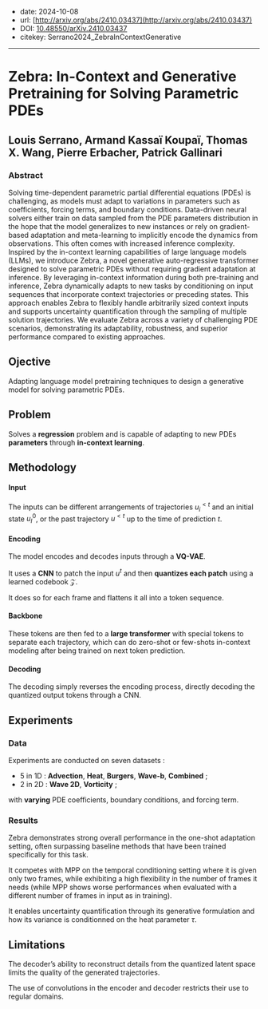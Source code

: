 - date: 2024-10-08
- url: [http://arxiv.org/abs/2410.03437](http://arxiv.org/abs/2410.03437)
- DOI: [10.48550/arXiv.2410.03437](https://doi.org/10.48550/arXiv.2410.03437)
- citekey: Serrano2024_ZebraInContextGenerative
---

# Zebra: In-Context and Generative Pretraining for Solving Parametric PDEs

## Louis Serrano, Armand Kassaï Koupaï, Thomas X. Wang, Pierre Erbacher, Patrick Gallinari

### Abstract

Solving time-dependent parametric partial differential equations (PDEs) is challenging, as models must adapt to variations in parameters such as coefficients, forcing terms, and boundary conditions. Data-driven neural solvers either train on data sampled from the PDE parameters distribution in the hope that the model generalizes to new instances or rely on gradient-based adaptation and meta-learning to implicitly encode the dynamics from observations. This often comes with increased inference complexity. Inspired by the in-context learning capabilities of large language models (LLMs), we introduce Zebra, a novel generative auto-regressive transformer designed to solve parametric PDEs without requiring gradient adaptation at inference. By leveraging in-context information during both pre-training and inference, Zebra dynamically adapts to new tasks by conditioning on input sequences that incorporate context trajectories or preceding states. This approach enables Zebra to flexibly handle arbitrarily sized context inputs and supports uncertainty quantification through the sampling of multiple solution trajectories. We evaluate Zebra across a variety of challenging PDE scenarios, demonstrating its adaptability, robustness, and superior performance compared to existing approaches.

## Ojective

Adapting language model pretraining techniques to design a generative model for solving parametric PDEs.

## Problem
<!-- regression / classification / génération ? -->
<!-- finetuning / adaptive learning ? -->
<!-- parametric / multiphysics ? -->

Solves a **regression** problem and is capable of adapting to new PDEs **parameters** through **in-context learning**.

## Methodology
<!-- accent on encoding -->
<!-- transformer ? -->

#### Input

The inputs can be different arrangements of trajectories $u^{<t}_i$ and an initial state $u^0_I$, or the past trajectory $u^{<t}$ up to the time of prediction $t$.

#### Encoding

The model encodes and decodes inputs through a **VQ-VAE**.

It uses a **CNN** to patch the input $u^t$ and then **quantizes each patch** using a learned codebook $\mathcal Z$.

It does so for each frame and flattens it all into a token sequence.

#### Backbone

These tokens are then fed to a **large transformer** with special tokens to separate each trajectory, which can do zero-shot or few-shots in-context modeling after being trained on next token prediction.

#### Decoding

The decoding simply reverses the encoding process, directly decoding the quantized output tokens through a CNN.

## Experiments

### Data

Experiments are conducted on seven datasets :
- 5 in 1D : **Advection**, **Heat**, **Burgers**, **Wave-b**, **Combined** ;
- 2 in 2D : **Wave 2D**, **Vorticity** ;

with **varying** PDE coefficients, boundary conditions, and forcing term. 

### Results

Zebra demonstrates strong overall performance in the one-shot adaptation setting, often surpassing baseline methods that have been trained specifically for this task.

It competes with MPP on the temporal conditioning setting where it is given only two frames, while exhibiting a high flexibility in the number of frames it needs (while MPP shows worse performances when evaluated with a different number of frames in input as in training).

It enables uncertainty quantification through its generative formulation and how its variance is conditionned on the heat parameter $\tau$.

## Limitations

The decoder’s ability to reconstruct details from the quantized latent space limits the quality of the generated trajectories.

The use of convolutions in the encoder and decoder restricts their use to regular domains.